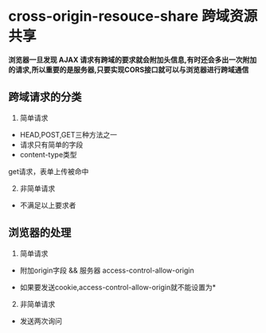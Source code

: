 # cross-origin-resouce-share 跨域资源共享

**浏览器一旦发现 AJAX 请求有跨域的要求就会附加头信息,有时还会多出一次附加的请求,所以重要的是服务器,只要实现CORS接口就可以与浏览器进行跨域通信**

## 跨域请求的分类

1. 简单请求
- HEAD,POST,GET三种方法之一
- 请求只有简单的字段
- content-type类型

get请求，表单上传被命中

2. 非简单请求

- 不满足以上要求者


## 浏览器的处理

1. 简单请求
- 附加origin字段  && 服务器 access-control-allow-origin

- 如果要发送cookie,access-control-allow-origin就不能设置为*

2. 非简单请求
- 发送两次询问


